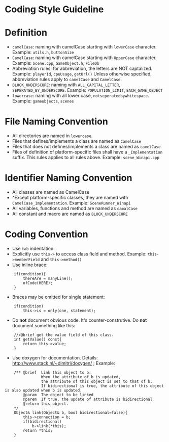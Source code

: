 Coding Style Guideline
==========

Definition
==========
* `camelCase`: naming with camelCase starting with `lowerCase` character. Example: `utils.h`, `buttonSize`
* `CamelCase`: naming with camelCase starting with `UpperCase` character. Example: `Scene.cpp`, `GameObject.h`, `FileDb`
* Abbreviation rules: for abbreviation, the letters are NOT captalized. Example: `playerId`, `cpuUsage`, `getUrl()`
	Unless otherwise specified, abbreviation rules apply to `camelCase` and `CamelCase`.
* `BLOCK_UNDERSCORE`: naming with `ALL_CAPITAL_LETTER`, `SEPERATED_BY_UNDERSCORE`. Example: `POPULATION_LIMIT`, `EACH_GAME_OBJECT`
* `lowercase`: naming with all lower case, `notseperatedbywhitespace`. Example: `gameobjects`, `scenes`
	

File Naming Convention
==========

* All directories are named in `lowercase`.
* Files that defines/implements a class are named as `CamelCase`
* Files that does not defines/implements a class are named as `camelCase`
* Files of definition of platform-specific files shall have a `_Implementation` suffix.
This rules applies to all rules above.
Example: `scene_Winapi.cpp`


Identifier Naming Convention
==========
* All classes are named as CamelCase
* ^Except platform-specific classes, they are named with `CamelCase_Implementation`. Example: `SceneRunner_Winapi`
* All variables, functions and method are named as `camalCase`
* All constant and macro are named as `BLOCK_UNDERSCORE`


Coding Convention
==========

* Use `tab` indentation.
* Explicitly use `this->` to access class field and method. Example: `this->memberField` and `this->method()`
* Use inline brace:

```
	if(condition){
		thereAre = manyLine();
		ofCode(HERE);
	}
```

* Braces may be omitted for single statement:

```
	if(condition)
		this->is = only(one, statement);
```

* Do **not** document obvious code. It's counter-construtive. Do **not** document something like this:

```
	///@brief get the value field of this class.
	int getValue() const{
		return this->value;
	}
```

* Use doxygen for documentation. Details: http://www.stack.nl/~dimitri/doxygen/ ; Example:

```
	/**	@brief	Link this object to b.
				When the attribute of b is updated,
				the attribute of this object is set to that of b.
				If bidirectional is true, the attribute of this object is also updated when b is updated.
		@param	The object to be linked
		@parem	If true, the update of attribute is bidirectional
		@return	this object.
	*/
	Object& link(Object& b, bool bidirectional=false){
		this->connection = b;
		if(bidirectional)
			b->link(*this);
		return *this;
	}
```

